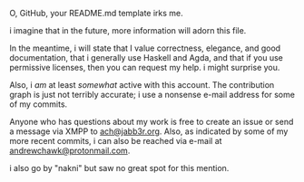 O, GitHub, your README.md template irks me.

i imagine that in the future, more information will adorn this file.

In the meantime, i will state that I value correctness, elegance, and good documentation, that i generally use Haskell and Agda, and that if you use permissive licenses, then you can request my help.  i might surprise you.

Also, i *am* at least *somewhat* active with this account.  The contribution graph is just not terribly accurate; i use a nonsense e-mail address for some of my commits.

Anyone who has questions about my work is free to create an issue or send a message via XMPP to ach@jabb3r.org.  Also, as indicated by some of my more recent commits, i can also be reached via e-mail at andrewchawk@protonmail.com.

i also go by "nakni" but saw no great spot for this mention.
